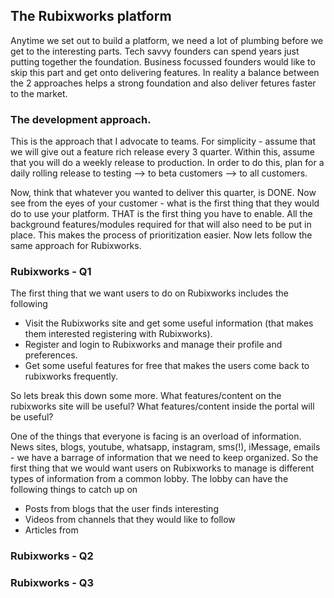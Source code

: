 ## The Rubixworks platform

Anytime we set out to build a platform, we need a lot of plumbing before we get to the interesting parts. Tech savvy founders can spend years just putting together the foundation. Business focussed founders would like to skip this part and get onto delivering features. In reality a balance between the 2 approaches helps a strong foundation and also deliver fetures faster to the market.

### The development approach.
This is the approach that I advocate to teams. For simplicity - assume that we will give out a feature rich release every 3 quarter. Within this, assume that you will do a weekly release to production. In order to do this, plan for a daily rolling release to testing --> to beta customers --> to all customers.

Now, think that whatever you wanted to deliver this quarter, is DONE. Now see from the eyes of your customer - what is the first thing that they would do to use your platform. THAT is the first thing you have to enable. All the background features/modules required for that will also need to be put in place. This makes the process of prioritization easier. Now lets follow the same approach for Rubixworks.

### Rubixworks - Q1
The first thing that we want users to do on Rubixworks includes the following
 - Visit the Rubixworks site and get some useful information (that makes them interested registering with Rubixworks).
 - Register and login to Rubixworks and manage their profile and preferences.
 - Get some useful features for free that makes the users come back to rubixworks frequently.

So lets break this down some more. What features/content on the rubixworks site will be useful? What features/content inside the portal will be useful? 

One of the things that everyone is facing is an overload of information. News sites, blogs, youtube, whatsapp, instagram, sms(!), iMessage, emails - we have a barrage of information that we need to keep organized. So the first thing that we would want users on Rubixworks to manage is different types of information from a common lobby. The lobby can have the following things to catch up on

 - Posts from blogs that the user finds interesting
 - Videos from channels that they would like to follow
 - Articles from 

### Rubixworks - Q2

### Rubixworks - Q3
<!--stackedit_data:
eyJoaXN0b3J5IjpbMTE4MjgzMjMwNCwtOTM1OTc2NDMwLC0xNz
M2MjgyOTcwXX0=
-->